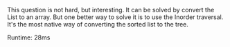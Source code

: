 This question is not hard, but interesting. It can be solved by convert the List to an array. But one better way to solve it is to use the Inorder traversal. It's the most native way of converting the sorted list to the tree.

Runtime: 28ms
